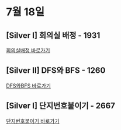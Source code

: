 # 7월 18일
## [Silver I] 회의실 배정 - 1931
[회의실배정 바로가기](./회의실배정/)

## [Silver II] DFS와 BFS - 1260 
[DFS와BFS 바로가기](./DFS와BFS/)

## [Silver I] 단지번호붙이기 - 2667
[단지번호붙이기 바로가기](./단지번호붙이기)